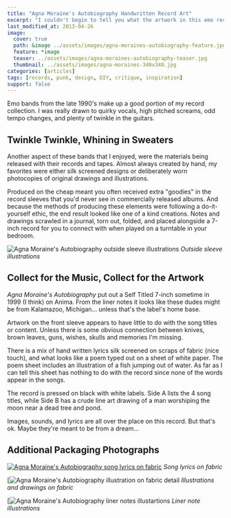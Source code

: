 ```yaml
---
title: "Agna Moraine's Autobiography Handwritten Record Art"
excerpt: "I couldn't begin to tell you what the artwork in this emo record means. But silk screening lyrics on fabric scrapes is kind of cool."
last_modified_at: 2013-04-26
image: 
  cover: true
  path: &image ../assets/images/agna-moraines-autobiography-feature.jpg
  feature: *image
  teaser: ../assets/images/agna-moraines-autobiography-teaser.jpg
  thumbnail: ../assets/images/agna-moraines-340x340.jpg
categories: [articles]
tags: [records, punk, design, DIY, critique, inspiration]
support: false
---
```


Emo bands from the late 1990's make up a good portion of my record collection. I was really drawn to quirky vocals, high pitched screams, odd tempo changes, and plenty of twinkle in the guitars.

## Twinkle Twinkle, Whining in Sweaters

Another aspect of these bands that I enjoyed, were the materials being released with their records and tapes. Almost always created by hand, my favorites were either silk screened designs or deliberately worn photocopies of original drawings and illustrations.

Produced on the cheap meant you often received extra "goodies" in the record sleeves that you'd never see in commercially released albums. And because the methods of producing these elements were following a do-it-yourself ethic, the end result looked like one of a kind creations. Notes and drawings scrawled in a journal, torn out, folded, and placed alongside a 7-inch record for you to connect with when played on a turntable in your bedroom.

![Agna Moraine's Autobiography outside sleeve illustrations](../assets/imagesagna-moraines-autobiography-outside-sleeve.jpg) _Outside sleeve illustrations_

## Collect for the Music, Collect for the Artwork

*Agna Moraine's Autobiography* put out a Self Titled 7-inch sometime in 1999 (I think) on Anima. From the liner notes it looks like these dudes might be from Kalamazoo, Michigan... unless that's the label's home base.

Artwork on the front sleeve appears to have little to do with the song titles or content. Unless there is some obvious connection between knives, brown leaves, guns, wishes, skulls and memories I'm missing.

There is a mix of hand written lyrics silk screened on scraps of fabric (nice touch), and what looks like a poem typed out on a sheet of white paper. The poem sheet includes an illustration of a fish jumping out of water. As far as I can tell this sheet has nothing to do with the record since none of the words appear in the songs.

The record is pressed on black with white labels. Side A lists the 4 song titles, while Side B has a crude line art drawing of a man worshiping the moon near a dead tree and pond.

Images, sounds, and lyrics are all over the place on this record. But that's ok. Maybe they're meant to be from a dream...

## Additional Packaging Photographs

[![Agna Moraine's Autobiography song lyrics on fabric](../assets/imagesagna-moraines-autobiography-fabric-lyrics-300.jpg)](../assets/imagesagna-moraines-autobiography-fabric-lyrics.jpg "Song lyrics on fabric") _Song lyrics on fabric_

[![Agna Moraine's Autobiography illustration on fabric detail](../assets/imagesagna-moraines-autobiography-detail-fabric-art-620x449.jpg) _Illustrations and drawings on fabric_

[![Agna Moraine's Autobiography liner notes illustartions](../assets/imagesagna-moraines-autobiography-liner-notes-illustartion.jpg) _Liner note illustrations_
